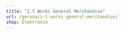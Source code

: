 ```yaml
---
title: "I.T Works General Merchandise"
url: /gerona/i-t-works-general-merchandise/
shop: Elektronik
---
```

